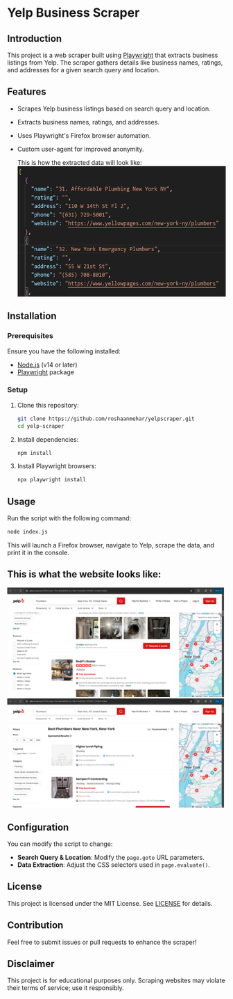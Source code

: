 # Yelp Business Scraper

## Introduction
This project is a web scraper built using [Playwright](https://playwright.dev/) that extracts business listings from Yelp. The scraper gathers details like business names, ratings, and addresses for a given search query and location.

## Features
- Scrapes Yelp business listings based on search query and location.
- Extracts business names, ratings, and addresses.
- Uses Playwright's Firefox browser automation.
- Custom user-agent for improved anonymity.

  This is how the extracted data will look like:
  <br>
  <img src="https://github.com/roshaanmehar/yelpscraper/blob/main/Screenshot%202025-02-08%20191732.png" alt="Extracted JSON Data" height="300">

  
## Installation
### Prerequisites
Ensure you have the following installed:
- [Node.js](https://nodejs.org/) (v14 or later)
- [Playwright](https://playwright.dev/) package

### Setup
1. Clone this repository:
   ```sh
   git clone https://github.com/roshaanmehar/yelpscraper.git
   cd yelp-scraper
   ```
2. Install dependencies:
   ```sh
   npm install
   ```
3. Install Playwright browsers:
   ```sh
   npx playwright install
   ```

## Usage
Run the script with the following command:
```sh
node index.js
```
This will launch a Firefox browser, navigate to Yelp, scrape the data, and print it in the console.


## This is what the website looks like:
<div>
  <img src="https://github.com/roshaanmehar/yelpscraper/blob/main/Screenshot%202025-02-08%20235050.png" width="500">
  <img src="https://github.com/roshaanmehar/yelpscraper/blob/main/Screenshot%202025-02-08%20235035.png" width="500">
</div>


## Configuration
You can modify the script to change:
- **Search Query & Location**: Modify the `page.goto` URL parameters.
- **Data Extraction**: Adjust the CSS selectors used in `page.evaluate()`.

## License
This project is licensed under the MIT License. See [LICENSE](LICENSE) for details.

## Contribution
Feel free to submit issues or pull requests to enhance the scraper!

## Disclaimer
This project is for educational purposes only. Scraping websites may violate their terms of service; use it responsibly.

